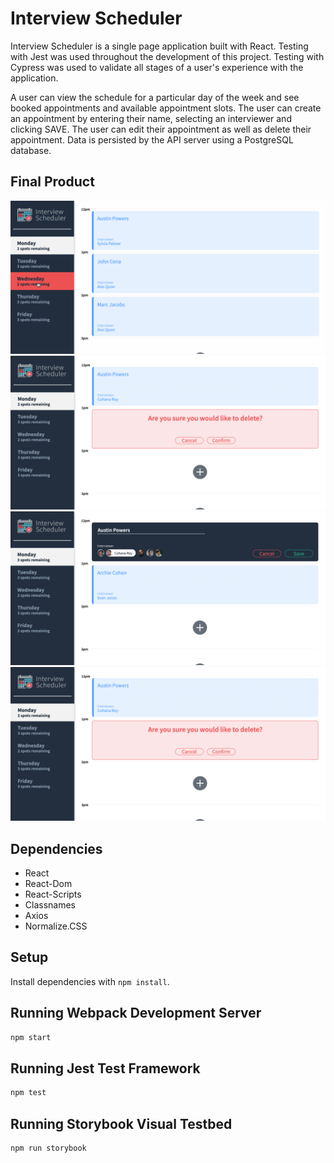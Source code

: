 # Interview Scheduler

Interview Scheduler is a single page application built with React. Testing with Jest was used throughout the development of this project. Testing with Cypress was used to validate all stages of a user's experience with the application. 

A user can view the schedule for a particular day of the week and see booked appointments and available appointment slots. The user can create an appointment by entering their name, selecting an interviewer and clicking SAVE. The user can edit their appointment as well as delete their appointment. Data is persisted by the API server using a PostgreSQL database.

## Final Product
!["Select a day and create an appointment"](https://github.com/samamoo/scheduler/blob/master/docs/scheduler-book.gif?raw=true)
!["Delete an appointment"](https://github.com/samamoo/scheduler/blob/master/docs/scheduler_delete.png?raw=true)
!["Book an appointment"](https://github.com/samamoo/scheduler/blob/master/docs/scheduler_book.png?raw=true)
!["Delete an appointment"](https://github.com/samamoo/scheduler/blob/master/docs/scheduler_delete.png?raw=true)

## Dependencies
- React
- React-Dom
- React-Scripts
- Classnames
- Axios
- Normalize.CSS

## Setup

Install dependencies with `npm install`.

## Running Webpack Development Server

```sh
npm start
```

## Running Jest Test Framework

```sh
npm test
```

## Running Storybook Visual Testbed

```sh
npm run storybook
```
